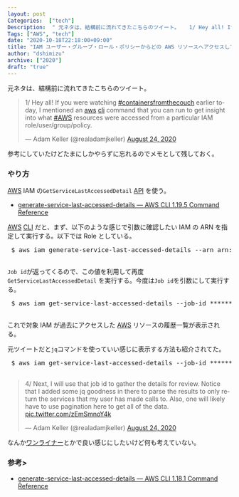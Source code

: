 ```yaml
---
layout: post
Categories:  ["tech"]
Description:  " 元ネタは、結構前に流れてきたこちらのツイート。   1/ Hey all! If you were watching #containersfromthecouch earlier today, I mentioned an aws cl"
Tags: ["AWS", "tech"]
date: "2020-10-18T22:18:00+09:00"
title: "IAM ユーザー・グループ・ロール・ポリシーからどの AWS リソースへアクセスしているのか確認する時のコマンドメモ"
author: "dshimizu"
archive: ["2020"]
draft: "true"
---
```


<body>
<p>元ネタは、結構前に流れてきたこちらのツイート。</p>

<blockquote class="twitter-tweet">
<p lang="en" dir="ltr">1/ Hey all! If you were watching <a href="https://twitter.com/hashtag/containersfromthecouch?src=hash&amp;ref_src=twsrc%5Etfw">#containersfromthecouch</a> earlier today, I mentioned an <a class="keyword" href="http://d.hatena.ne.jp/keyword/aws">aws</a> <a class="keyword" href="http://d.hatena.ne.jp/keyword/cli">cli</a> command that you can run to get insight into what <a href="https://twitter.com/hashtag/AWS?src=hash&amp;ref_src=twsrc%5Etfw">#AWS</a> resources were accessed from a particular IAM role/user/group/policy.</p>— Adam Keller (@realadamjkeller) <a href="https://twitter.com/realadamjkeller/status/1298013673634402305?ref_src=twsrc%5Etfw">August 24, 2020</a>
</blockquote>


<p> <script async src="https://platform.twitter.com/widgets.js" charset="utf-8"></script></p>

<p>参考にしていたけどたまにしかやらずに忘れるのでメモとして残しておく。</p>
</body>

<!-- more -->

<body>
<h3 id="やり方">やり方</h3>


<p><a class="keyword" href="http://d.hatena.ne.jp/keyword/AWS">AWS</a> IAM の<code>GetServiceLastAccessedDetail</code> <a class="keyword" href="http://d.hatena.ne.jp/keyword/API">API</a> を使う。</p>

<ul>
  <li><a target="_brank" rel="noopener norefere" href="https://docs.aws.amazon.com/cli/latest/reference/iam/generate-service-last-accessed-details.html">generate-service-last-accessed-details — AWS CLI 1.19.5 Command Reference</a></li>
</ul>


<p><a class="keyword" href="http://d.hatena.ne.jp/keyword/AWS">AWS</a> <a class="keyword" href="http://d.hatena.ne.jp/keyword/CLI">CLI</a> だと、まず、以下のような感じで引数に確認したい IAM の ARN を指定して実行する。以下では Role としている。</p>

<pre class="terminal"> $ aws iam generate-service-last-accessed-details --arn arn:aws:iam::123456789012:role/foo
 </pre>


<p><code>Job id</code>が返ってくるので、この値を利用して再度 <code>GetServiceLastAccessedDetail</code> を実行する。今度は<code>Job id</code>を引数にして実行する。</p>

<pre class="terminal"> $ aws iam get-service-last-accessed-details --job-id ********-xxxx-****-xxxx-************
 </pre>


<p>これで対象 IAM が過去にアクセスした <a class="keyword" href="http://d.hatena.ne.jp/keyword/AWS">AWS</a> リソースの履歴一覧が表示される。</p>

<p>元ツイートだと<code>jq</code>コマンドを使っていい感じに表示する方法も紹介されてた。</p>

<pre class="terminal"> $ aws iam get-service-last-accessed-details --job-id ********-xxxx-****-xxxx-************ | jq '.ServicesLastAccessed[] | select( .TotalAuthenticatedEntities &gt; 0) | .ServiceName'
 </pre>




<blockquote class="twitter-tweet">
<p lang="en" dir="ltr">4/ Next, I will use that job id to gather the details for review. Notice that I added some jq goodness in there to parse the results to only return the services that my user has made calls to. Also, one will likely have to use pagination here to get all of the data. <a href="https://t.co/zEmSmnoY4k">pic.twitter.com/zEmSmnoY4k</a></p>— Adam Keller (@realadamjkeller) <a href="https://twitter.com/realadamjkeller/status/1298013676318756864?ref_src=twsrc%5Etfw">August 24, 2020</a>
</blockquote>


<p> <script async src="https://platform.twitter.com/widgets.js" charset="utf-8"></script></p>

<p>なんか<a class="keyword" href="http://d.hatena.ne.jp/keyword/%A5%EF%A5%F3%A5%E9%A5%A4%A5%CA%A1%BC">ワンライナー</a>とかで良い感じにしたいけど何も考えていない。</p>

<p></p>
<h3>参考&gt;

</h3>
<p></p>
<ul>
  <li><a target="_brank" rel="noopener norefere" href="https://docs.aws.amazon.com/cli/latest/reference/iam/generate-service-last-accessed-details.html">generate-service-last-accessed-details — AWS CLI 1.18.1 Command Reference</a></li>
</ul>
</body>
